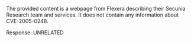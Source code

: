 The provided content is a webpage from Flexera describing their Secunia Research team and services. It does not contain any information about CVE-2005-0248.

Response: UNRELATED